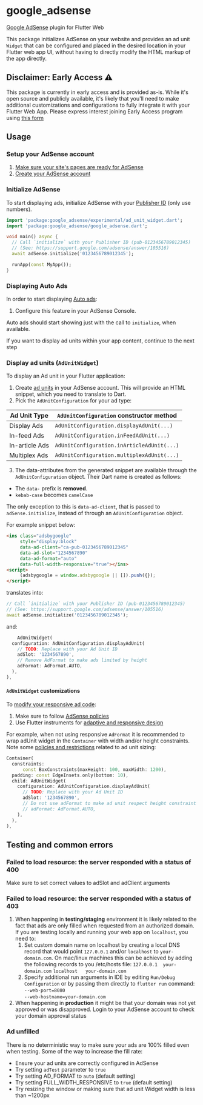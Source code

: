 # google_adsense
[Google AdSense](https://adsense.google.com/intl/en_us/start/) plugin for Flutter Web

This package initializes AdSense on your website and provides an ad unit `Widget` that can be configured and placed in the desired location in your Flutter web app UI, without having to directly modify the HTML markup of the app directly.

## Disclaimer: Early Access ⚠️
This package is currently in early access and is provided as-is. While it's open source and publicly available, it's likely that you'll need to make additional customizations and configurations to fully integrate it with your Flutter Web App.
Please express interest joining Early Access program using [this form](https://docs.google.com/forms/d/e/1FAIpQLSdN6aOwVkaxGdxbVQFVZ_N4_UCBkuWYa-cS4_rbU_f1jK10Tw/viewform)

## Usage

### Setup your AdSense account
1. [Make sure your site's pages are ready for AdSense](https://support.google.com/adsense/answer/7299563)
2. [Create your AdSense account](https://support.google.com/adsense/answer/10162)

### Initialize AdSense
To start displaying ads, initialize AdSense with your [Publisher ID](https://support.google.com/adsense/answer/105516) (only use numbers).

<?code-excerpt "example/lib/main.dart (init)"?>
```dart
import 'package:google_adsense/experimental/ad_unit_widget.dart';
import 'package:google_adsense/google_adsense.dart';

void main() async {
  // Call `initialize` with your Publisher ID (pub-0123456789012345)
  // (See: https://support.google.com/adsense/answer/105516)
  await adSense.initialize('0123456789012345');

  runApp(const MyApp());
}
```

### Displaying Auto Ads
In order to start displaying [Auto ads](https://support.google.com/adsense/answer/9261805):

1. Configure this feature in your AdSense Console.

Auto ads should start showing just with the call to `initialize`, when available.

If you want to display ad units within your app content, continue to the next step

### Display ad units (`AdUnitWidget`)

To display an Ad unit in your Flutter application:

1. Create [ad units](https://support.google.com/adsense/answer/9183549) in your AdSense account.
   This will provide an HTML snippet, which you need to translate to Dart.
2. Pick the `AdUnitConfiguration` for your ad type:

| Ad Unit Type   | `AdUnitConfiguration` constructor method   |
|----------------|--------------------------------------------|
| Display Ads    | `AdUnitConfiguration.displayAdUnit(...)`   |
| In-feed Ads    | `AdUnitConfiguration.inFeedAdUnit(...)`    |
| In-article Ads | `AdUnitConfiguration.inArticleAdUnit(...)` |
| Multiplex Ads  | `AdUnitConfiguration.multiplexAdUnit(...)` |

3. The data-attributes from the generated snippet are available through the `AdUnitConfiguration` object.
Their Dart name is created as follows:

- The `data-` prefix is **removed**.
- `kebab-case` becomes `camelCase`

The only exception to this is `data-ad-client`, that is passed to `adSense.initialize`,
instead of through an `AdUnitConfiguration` object.

For example snippet below:

```html
<ins class="adsbygoogle"
     style="display:block"
     data-ad-client="ca-pub-0123456789012345"
     data-ad-slot="1234567890"
     data-ad-format="auto"
     data-full-width-responsive="true"></ins>
<script>
     (adsbygoogle = window.adsbygoogle || []).push({});
</script>
```
translates into:

<?code-excerpt "example/lib/main.dart (init-min)"?>
```dart
// Call `initialize` with your Publisher ID (pub-0123456789012345)
// (See: https://support.google.com/adsense/answer/105516)
await adSense.initialize('0123456789012345');

```

and:

<?code-excerpt "example/lib/main.dart (adUnit)"?>
```dart
    AdUnitWidget(
  configuration: AdUnitConfiguration.displayAdUnit(
    // TODO: Replace with your Ad Unit ID
    adSlot: '1234567890',
    // Remove AdFormat to make ads limited by height
    adFormat: AdFormat.AUTO,
  ),
),
```

#### `AdUnitWidget` customizations

To [modify your responsive ad code](https://support.google.com/adsense/answer/9183363?hl=en&ref_topic=9183242&sjid=11551379421978541034-EU):
1. Make sure to follow [AdSense policies](https://support.google.com/adsense/answer/1346295?hl=en&sjid=18331098933308334645-EU&visit_id=638689380593964621-4184295127&ref_topic=1271508&rd=1)
2. Use Flutter instruments for [adaptive and responsive design](https://docs.flutter.dev/ui/adaptive-responsive)

For example, when not using responsive `AdFormat` it is recommended to wrap adUnit widget in the `Container` with width and/or height constraints.
Note some [policies and restrictions](https://support.google.com/adsense/answer/9185043?hl=en#:~:text=Policies%20and%20restrictions) related to ad unit sizing:

<?code-excerpt "example/lib/main.dart (constraints)"?>
```dart
Container(
  constraints:
      const BoxConstraints(maxHeight: 100, maxWidth: 1200),
  padding: const EdgeInsets.only(bottom: 10),
  child: AdUnitWidget(
    configuration: AdUnitConfiguration.displayAdUnit(
      // TODO: Replace with your Ad Unit ID
      adSlot: '1234567890',
      // Do not use adFormat to make ad unit respect height constraint
      // adFormat: AdFormat.AUTO,
    ),
  ),
),
```
## Testing and common errors

### Failed to load resource: the server responded with a status of 400
Make sure to set correct values to adSlot and adClient arguments

### Failed to load resource: the server responded with a status of 403
1. When happening in **testing/staging** environment it is likely related to the fact that ads are only filled when requested from an authorized domain. If you are testing locally and running your web app on `localhost`, you need to:
   1. Set custom domain name on localhost by creating a local DNS record that would point `127.0.0.1` and/or `localhost` to `your-domain.com`. On mac/linux machines this can be achieved by adding the following records to you /etc/hosts file:
        `127.0.0.1	your-domain.com`
        `localhost   your-domain.com`
   2. Specify additional run arguments in IDE by editing `Run/Debug Configuration` or by passing them directly to `flutter run` command:  
       `--web-port=8080`  
       `--web-hostname=your-domain.com`
2. When happening in **production** it might be that your domain was not yet approved or was disapproved. Login to your AdSense account to check your domain approval status

### Ad unfilled  

There is no deterministic way to make sure your ads are 100% filled even when testing. Some of the way to increase the fill rate:
- Ensure your ad units are correctly configured in AdSense
- Try setting `adTest` parameter to `true`  
- Try setting AD_FORMAT to `auto` (default setting)
- Try setting FULL_WIDTH_RESPONSIVE to `true` (default setting)
- Try resizing the window or making sure that ad unit Widget width is less than ~1200px 
